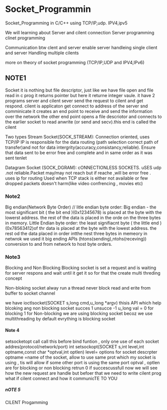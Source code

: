 # Socket_Programmin
Socket_Programming in C/C++ using TCP/IP,udp. IPV4,ipv5

We will learning about Server and cilent connection 
Server programming
clinet programming

Communication btw clent and server enable
server handleing single client and server Handling multiple cilents 


more on theory of socket programming (TCP/IP,UDP and IPV4,IPv6)


## NOTE1
Socket
it is nothing but file descriptor, just like we have file open and file read in c prog it returns pointer but here it returne integer vaule.
it have 2 programs server and cilent 
    sever send the request to cilent and get respond.
    cilent is applicaton get connect to address of the server snd comminicate
it creates an end point to receive and send the information over the network
the other end point opens a file descriotor and connects to the earlier socket to read anwrite (or send and secv).this end is called the cilent   

Two types
Stream Socket(SOCK_STREAM):
Connection oriented, uses TCP/IP IP is responsible for the data routing (path selection correct path of transfer)and not for data intergrity(accuracy,consistancy,reliable).
Ensure that data sent to be error free and complete and in same order as it was sent
tenlet

Datagram Socket (SOCK_DGRAM):
cONNECTIONLESS SOCKETS. uSES udp .not reliable.Packet may/may not reach but if reache ,will be error free . uses ip for routing
Used when TCP stack is either not available or few dropped packets doesn't harm(like video confrencing , movies etc)

### Note2
Big endian(Network Byte Order) // litle endian byte order:
Big endian - the most significant bit ( the bit end )(0x12345678) is placed at the byte with the lowerst address. the rest of the data is placed in the orde on the three bytes in memory.
Little Endian byte order: the least signifiacnt byte ( the little end )(0x78563412)of thr data is placed at the byte with the lowest address. the rest od the data placed in order intthe nest three bytes in memeory
in netwrok we used it big ending
APIs (htons(sending),ntohs(receving)) conversion to and from network to host byte orders.

### Note3
Blocking and Non Blocking
Blocking socket is set a request and is waiting for server respons and wait until it get it so for that 
the create multi threding concept 

Non-bloking socket 
alway run a thread never block read and erite  from buffer to socket channel

we have ioctlsocket(SOCKET s,long cmd,u_long *argv) thisis API which help blcoking ang non blocking socket succes 1 unsucce -1
u_long val = 0 for blocking 1 for Non-blocking we are using blocking socket becoz we use multithreading 
by default evrything is blocking socket 


#### Note 4
setsocketopt call
call this before bind funtion , only one use of each socket addres(protocol/network/port)
int setsockopt(SOCKET s,int level,int optname,const char *optval,int optlen)
level= options for socket descrpter
optname  =name of the socket, allow to use same prot which my socket is using , tis will allow if some other port is using the same port
optval , optlen are for blocking or non blocking 
retrun 0 if succescussfull
now we will see how the new request are handle but befoer that we need to write cilent prog what if cilent connect and how it communicTE TO YOU

##### nOTE 5
CILENT Progamming

